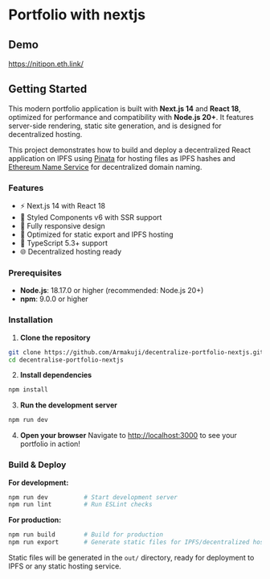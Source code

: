 # Portfolio with nextjs

## Demo

https://nitipon.eth.link/

## Getting Started

This modern portfolio application is built with **Next.js 14** and **React 18**, optimized for performance and compatibility with **Node.js 20+**. It features server-side rendering, static site generation, and is designed for decentralized hosting.

This project demonstrates how to build and deploy a decentralized React application on IPFS using [Pinata](https://pinata.cloud) for hosting files as IPFS hashes and [Ethereum Name Service](https://ens.domains/) for decentralized domain naming.

### Features
- ⚡ Next.js 14 with React 18
- 🎨 Styled Components v6 with SSR support
- 📱 Fully responsive design
- 🚀 Optimized for static export and IPFS hosting
- 🔧 TypeScript 5.3+ support
- 🌐 Decentralized hosting ready

### Prerequisites

- **Node.js**: 18.17.0 or higher (recommended: Node.js 20+)
- **npm**: 9.0.0 or higher

### Installation

1. **Clone the repository**
```bash
git clone https://github.com/Armakuji/decentralize-portfolio-nextjs.git
cd decentralise-portfolio-nextjs
```

2. **Install dependencies**
```bash
npm install
```

3. **Run the development server**
```bash
npm run dev
```

4. **Open your browser**
Navigate to [http://localhost:3000](http://localhost:3000) to see your portfolio in action!

### Build & Deploy

**For development:**
```bash
npm run dev          # Start development server
npm run lint         # Run ESLint checks
```

**For production:**
```bash
npm run build        # Build for production
npm run export       # Generate static files for IPFS/decentralized hosting
```

Static files will be generated in the `out/` directory, ready for deployment to IPFS or any static hosting service.
